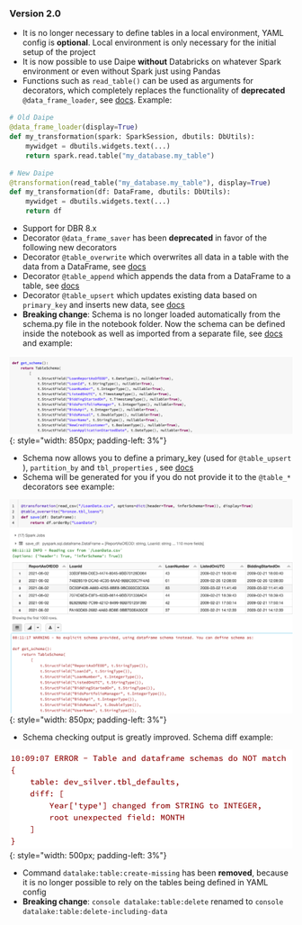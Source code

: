 ### Version 2.0

- It is no longer necessary to define tables in a local environment, YAML config is __optional__. Local environment is only necessary for the initial setup of the project
- It is now possible to use Daipe __without__ Databricks on whatever Spark environment or even without Spark just using Pandas
- Functions such as `read_table()` can be used as arguments for decorators, which completely replaces the functionality of __deprecated__ `@data_frame_loader`, see [docs](../data-pipelines-workflow/technical-docs/#read_table). Example:
```python
# Old Daipe
@data_frame_loader(display=True)
def my_transformation(spark: SparkSession, dbutils: DbUtils):
    mywidget = dbutils.widgets.text(...)
    return spark.read.table("my_database.my_table")
```
```python
# New Daipe
@transformation(read_table("my_database.my_table"), display=True)
def my_transformation(df: DataFrame, dbutils: DbUtils):
    mywidget = dbutils.widgets.text(...)
    return df
```
- Support for DBR 8.x
- Decorator `@data_frame_saver` has been __deprecated__ in favor of the following new decorators
- Decorator `@table_overwrite` which overwrites all data in a table with the data from a DataFrame, see [docs](../data-pipelines-workflow/technical-docs/#table_overwrite)
- Decorator `@table_append` which appends the data from a DataFrame to a table, see [docs](../data-pipelines-workflow/technical-docs/#table_append)
- Decorator `@table_upsert` which updates existing data based on `primary_key` and inserts new data, see [docs](../data-pipelines-workflow/technical-docs/#table_upsert)
- __Breaking change__: Schema is no longer loaded automatically from the schema.py file in the notebook folder. Now the schema can be defined inside the notebook as well as imported from a separate file, see [docs](../data-pipelines-workflow/technical-docs/#table_schema) and example:

![](images/schema_definition_example.png){: style="width: 850px; padding-left: 3%"}

- Schema now allows you to define a primary_key (used for `@table_upsert` ), `partition_by` and `tbl_properties` , see [docs](../data-pipelines-workflow/technical-docs/#table_schema)
- Schema will be generated for you if you do not provide it to the `@table_*` decorators see example:

![](images/schema_generation_example.png){: style="width: 850px; padding-left: 3%"}

- Schema checking output is greatly improved. Schema diff example:

![](images/schema_diff_example.png){: style="width: 500px; padding-left: 3%"}

- Command `datalake:table:create-missing`  has been __removed__, because it is no longer possible to rely on the tables being defined in YAML config
- __Breaking change__: `console datalake:table:delete` renamed to `console datalake:table:delete-including-data`
